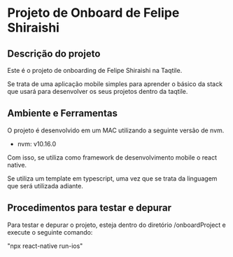 # Projeto de Onboard de Felipe Shiraishi

## Descrição do projeto

Este é o projeto de onboarding de Felipe Shiraishi na Taqtile.

Se trata de uma aplicação mobile simples para aprender o básico da stack que usará para desenvolver os seus projetos dentro da taqtile.

## Ambiente e Ferramentas

O projeto é desenvolvido em um MAC utilizando a seguinte versão de nvm.

- nvm: v10.16.0

Com isso, se utiliza como framework de desenvolvimento mobile o react native.

Se utiliza um template em typescript, uma vez que se trata da linguagem que será utilizada adiante.

## Procedimentos para testar e depurar

Para testar e depurar o projeto, esteja dentro do diretório /onboardProject e execute o seguinte comando:

"npx react-native run-ios"